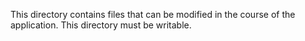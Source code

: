 This directory contains files that can be modified in the course of the application.
This directory must be writable.
